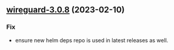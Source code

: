 

## [wireguard-3.0.8](https://github.com/truecharts/charts/compare/wireguard-3.0.7...wireguard-3.0.8) (2023-02-10)

### Fix

- ensure new helm deps repo is used in latest releases as well.
  
  